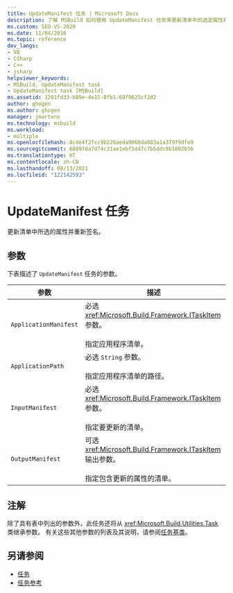 ```yaml
---
title: UpdateManifest 任务 | Microsoft Docs
description: 了解 MSBuild 如何使用 UpdateManifest 任务来更新清单中的选定属性并重新签名。
ms.custom: SEO-VS-2020
ms.date: 11/04/2016
ms.topic: reference
dev_langs:
- VB
- CSharp
- C++
- jsharp
helpviewer_keywords:
- MSBuild, UpdateManifest task
- UpdateManifest task [MSBuild]
ms.assetid: 1291fd33-b89e-4e15-8fb1-69f9625cf2d2
author: ghogen
ms.author: ghogen
manager: jmartens
ms.technology: msbuild
ms.workload:
- multiple
ms.openlocfilehash: 8cde4f2fcc9b226aeda9066da083a1a37979dfe9
ms.sourcegitcommit: 68897da7d74c31ae1ebf5d47c7b5ddc9b108265b
ms.translationtype: HT
ms.contentlocale: zh-CN
ms.lasthandoff: 08/13/2021
ms.locfileid: "122142593"
---
```

# <a name="updatemanifest-task"></a>UpdateManifest 任务

更新清单中所选的属性并重新签名。

## <a name="parameters"></a>参数

 下表描述了 `UpdateManifest` 任务的参数。

|参数|描述|
|---------------|-----------------|
|`ApplicationManifest`|必选 <xref:Microsoft.Build.Framework.ITaskItem> 参数。<br /><br /> 指定应用程序清单。|
|`ApplicationPath`|必选 `String` 参数。<br /><br /> 指定应用程序清单的路径。|
|`InputManifest`|必选 <xref:Microsoft.Build.Framework.ITaskItem> 参数。<br /><br /> 指定要更新的清单。|
|`OutputManifest`|可选 <xref:Microsoft.Build.Framework.ITaskItem> 输出参数。<br /><br /> 指定包含更新的属性的清单。|

## <a name="remarks"></a>注解

 除了具有表中列出的参数外，此任务还将从 <xref:Microsoft.Build.Utilities.Task> 类继承参数。 有关这些其他参数的列表及其说明，请参阅[任务基类](../msbuild/task-base-class.md)。

## <a name="see-also"></a>另请参阅

- [任务](../msbuild/msbuild-tasks.md)
- [任务参考](../msbuild/msbuild-task-reference.md)